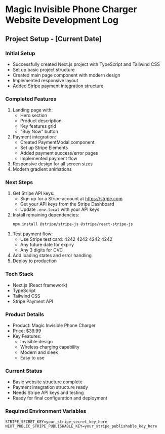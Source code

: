 # Magic Invisible Phone Charger Website Development Log

## Project Setup - [Current Date]

### Initial Setup
- Successfully created Next.js project with TypeScript and Tailwind CSS
- Set up basic project structure
- Created main page component with modern design
- Implemented responsive layout
- Added Stripe payment integration structure

### Completed Features
1. Landing page with:
   - Hero section
   - Product description
   - Key features grid
   - "Buy Now" button
2. Payment integration:
   - Created PaymentModal component
   - Set up Stripe Elements
   - Added payment success/error pages
   - Implemented payment flow
3. Responsive design for all screen sizes
4. Modern gradient animations

### Next Steps
1. Get Stripe API keys:
   - Sign up for a Stripe account at https://stripe.com
   - Get your API keys from the Stripe Dashboard
   - Update `.env.local` with your API keys
2. Install remaining dependencies:
   ```bash
   npm install @stripe/stripe-js @stripe/react-stripe-js
   ```
3. Test payment flow:
   - Use Stripe test card: 4242 4242 4242 4242
   - Any future date for expiry
   - Any 3 digits for CVC
4. Add loading states and error handling
5. Deploy to production

### Tech Stack
- Next.js (React framework)
- TypeScript
- Tailwind CSS
- Stripe Payment API

### Product Details
- Product: Magic Invisible Phone Charger
- Price: $39.99
- Key Features:
  - Invisible design
  - Wireless charging capability
  - Modern and sleek
  - Easy to use

### Current Status
- Basic website structure complete
- Payment integration structure ready
- Needs Stripe API keys and testing
- Ready for final configuration and deployment

### Required Environment Variables
```env
STRIPE_SECRET_KEY=your_stripe_secret_key_here
NEXT_PUBLIC_STRIPE_PUBLISHABLE_KEY=your_stripe_publishable_key_here
``` 